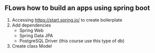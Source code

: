 ## FLows how to build an apps using spring boot

1. Accessing https://start.spring.io/ to create boilerplate
2. Add dependencies 
   * Spring Web
   * Spring Data JPA
   * PostgreSQL Driver (this course use this type of db)
3. Create class Model

